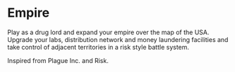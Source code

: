 # Empire

Play as a drug lord and expand your empire over the map of the USA.
Upgrade your labs, distribution network and money laundering facilities and take control of adjacent territories in a risk style battle system.

Inspired from Plague Inc. and Risk.
